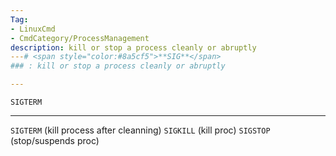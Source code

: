 ```yaml
---
Tag:
- LinuxCmd 
- CmdCategory/ProcessManagement
description: kill or stop a process cleanly or abruptly
---# <span style="color:#8a5cf5">**SIG**</span>
### : kill or stop a process cleanly or abruptly

---
```

```
SIGTERM
```
---
```SIGTERM``` (kill process after cleanning) ```SIGKILL``` (kill proc) ```SIGSTOP``` (stop/suspends proc)